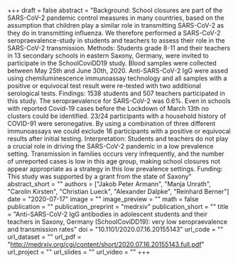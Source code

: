 +++
draft = false
abstract = "Background: School closures are part of the SARS-CoV-2 pandemic control measures in many countries, based on the assumption that children play a similar role in transmitting SARS-CoV-2 as they do in transmitting influenza. We therefore performed a SARS-CoV-2 seropraevalence-study in students and teachers to assess their role in the SARS-CoV-2 transmission. Methods: Students grade 8-11 and their teachers in 13 secondary schools in eastern Saxony, Germany, were invited to participate in the SchoolCoviDD19 study. Blood samples were collected between May 25th and June 30th, 2020. Anti-SARS-CoV-2 IgG were assed using chemiluminescence immunoassay technology and all samples with a positive or equivocal test result were re-tested with two additional serological tests. Findings: 1538 students and 507 teachers participated in this study. The seropraevalence for SARS-CoV-2 was 0.6%. Even in schools with reported Covid-19 cases before the Lockdown of March 13th no clusters could be identified. 23/24 participants with a household history of COVID-91 were seronegative. By using a combination of three different immunoassays we could exclude 16 participants with a positive or equivocal results after initial testing. Interpretation: Students and teachers do not play a crucial role in driving the SARS-CoV-2 pandemic in a low prevalence setting. Transmission in families occurs very infrequently, and the number of unreported cases is low in this age group, making school closures not appear appropriate as a strategy in this low prevalence settings. Funding: This study was supported by a grant from the state of Saxony"
abstract_short = ""
authors = ["Jakob Peter Armann", "Manja Unrath", "Carolin Kirsten", "Christian Lueck", "Alexander Dalpke", "Reinhard Berner"]
date = "2020-07-17"
image = ""
image_preview = ""
math = false
publication = ""
publication_preprint = "medrxiv"
publication_short = ""
title = "Anti-SARS-CoV-2 IgG antibodies in adolescent students and their teachers in Saxony, Germany (SchoolCoviDD19): very low seropraevalence and transmission rates"
doi = "10.1101/2020.07.16.20155143"
url_code = ""
url_dataset = ""
url_pdf = "http://medrxiv.org/cgi/content/short/2020.07.16.20155143.full.pdf"
url_project = ""
url_slides = ""
url_video = ""
+++